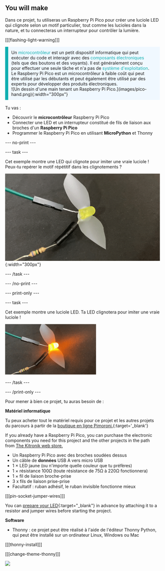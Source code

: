 ## You will make

Dans ce projet, tu utiliseras un Raspberry Pi Pico pour créer une luciole LED qui clignote selon un motif particulier, tout comme les lucioles dans la nature, et tu connecteras un interrupteur pour contrôler la lumière.

[[[flashing-light-warning]]]

<div style='border-left: solid; border-width:10px; border-color: #0faeb0; background-color: aliceblue; padding: 10px;display: flex; flex-wrap: wrap'>
<div style="flex-basis: 200px; flex-grow: 1; margin-right: 15px;">
Un <span style="color: #0faeb0">microcontrôleur</span> est un petit dispositif informatique qui peut exécuter du code et interagir avec des <span style="color: #0faeb0">composants électroniques</span> (tels que des boutons et des voyants). Il est généralement conçu pour effectuer une seule tâche et n'a pas de <span style="color: #0faeb0">système d'exploitation</span>. 
Le Raspberry Pi Pico est un microcontrôleur à faible coût qui peut être utilisé par les débutants et peut également être utilisé par des experts pour développer des produits électroniques.
</div>
<div>
![Un dessin d'une main tenant un Raspberry Pi Pico.](images/pico-hand.png){:width="300px"}
</div>
</div>

<br/>
Tu vas :

+ Découvrir le **microcontrôleur** Raspberry Pi Pico
+ Connecter une LED et un interrupteur constitué de fils de liaison aux broches d'un **Raspberry Pi Pico**
+ Programmer le Raspberry Pi Pico en utilisant **MicroPython** et Thonny

--- no-print ---

--- task ---

Cet exemple montre une LED qui clignote pour imiter une vraie luciole ! Peux-tu repérer le motif répétitif dans les clignotements ?

![Une animation de la LED luciole clignotante allumée et éteinte.](images/firefly-blink.gif){:width="300px"}

--- /task ---

--- /no-print ---

--- print-only ---

--- task ---

Cet exemple montre une luciole LED. Ta LED clignotera pour imiter une vraie luciole !

![Une LED avec du ruban adhésif collé dessus pour former des ailes. Il y a deux fils de liaison connectés à la LED, l'un avec une résistance maintenue en place par du ruban électrique.](images/showcase_static.png)

--- /task ---

--- /print-only ---

Pour mener à bien ce projet, tu auras besoin de :

**Matériel informatique**

Tu peux acheter tout le matériel requis pour ce projet et les autres projets du parcours à partir de la [boutique en ligne Pimoroni.](https://shop.pimoroni.com/products/pico-intro-kit?variant=39893512945747){:target='_blank'}

If you already have a Raspberry Pi Pico, you can purchase the electronic components you need for this project and the other projects in the path from [The Kitronik web store.](https://kitronik.co.uk/products/5343-raspberry-pi-foundation-pico-pathway-pack)

+ Un Raspberry Pi Pico avec des broches soudées dessus
+ Un câble de **données** USB A vers micro USB
+ 1 × LED jaune (ou n'importe quelle couleur que tu préfères)
+ 1 × résistance 100Ω (toute résistance de 75Ω à 220Ω fonctionnera)
+ 1 × fil de liaison broche-prise
+ 3 x fils de liaison prise-prise
+ Facultatif : ruban adhésif, le ruban invisible fonctionne mieux

[[[pin-socket-jumper-wires]]]

You can [prepare your LED](https://projects.raspberrypi.org/en/projects/introduction-to-the-pico){:target="_blank"} in advance by attaching it to a resistor and jumper wires before starting the project.

**Software**

+ Thonny : ce projet peut être réalisé à l'aide de l'éditeur Thonny Python, qui peut être installé sur un ordinateur Linux, Windows ou Mac

[[[thonny-install]]]

[[[change-theme-thonny]]]

![](http://code.org/api/hour/begin_rp_ledfirefly.png)
